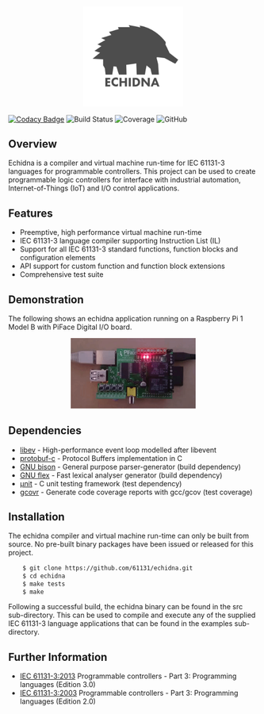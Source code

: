 <p align="center"><img width="40%" src="https://github.com/61131/echidna/blob/master/media/logo.jpg?raw=true" /></p>

[![Codacy Badge](https://img.shields.io/codacy/grade/32bc0e41e0234262b81b82043babd41e)](https://www.codacy.com/manual/rcasey/echidna) ![Build Status](https://img.shields.io/circleci/build/github/61131/echidna/master) ![Coverage](https://img.shields.io/codecov/c/github/61131/echidna) ![GitHub](https://img.shields.io/github/license/61131/echidna)

## Overview

Echidna is a compiler and virtual machine run-time for IEC 61131-3 languages for programmable controllers. This project can be used to create programmable logic controllers for interface with industrial automation, Internet-of-Things (IoT) and I/O control applications. 

## Features

-   Preemptive, high performance virtual machine run-time
-   IEC 61131-3 language compiler supporting Instruction List (IL)
-   Support for all IEC 61131-3 standard functions, function blocks and configuration elements
-   API support for custom function and function block extensions
-   Comprehensive test suite

## Demonstration

The following shows an echidna application running on a Raspberry Pi 1 Model B with PiFace Digital I/O board.

<p align="center"><a href="https://www.youtube.com/watch?v=a_vYcMlqOW0"><img width="50%" src="https://github.com/61131/echidna/blob/master/media/raspberrypi.gif?raw=true" /></a></p>

## Dependencies

-   [libev](https://github.com/enki/libev) - High-performance event loop modelled after libevent
-   [protobuf-c](https://github.com/protobuf-c/protobuf-c) - Protocol Buffers implementation in C
-   [GNU bison](https://www.gnu.org/software/bison/) - General purpose parser-generator (build dependency)
-   [GNU flex](https://github.com/westes/flex) - Fast lexical analyser generator (build dependency)
-   [µnit](https://github.com/nemequ/munit/) - C unit testing framework (test dependency)
-   [gcovr](https://github.com/gcovr/gcovr) - Generate code coverage reports with gcc/gcov (test coverage)

## Installation

The echidna compiler and virtual machine run-time can only be built from source. No pre-built binary packages have been issued or released for this project.
```
    $ git clone https://github.com/61131/echidna.git
    $ cd echidna
    $ make tests
    $ make
```
Following a successful build, the echidna binary can be found in the src sub-directory. This can be used to compile and execute any of the supplied IEC 61131-3 language applications that can be found in the examples sub-directory.

## Further Information

-   [IEC 61131-3:2013](https://webstore.iec.ch/publication/4552) Programmable controllers - Part 3: Programming languages (Edition 3.0)
-   [IEC 61131-3:2003](https://webstore.iec.ch/publication/19081) Programmable controllers - Part 3: Programming languages (Edition 2.0)


